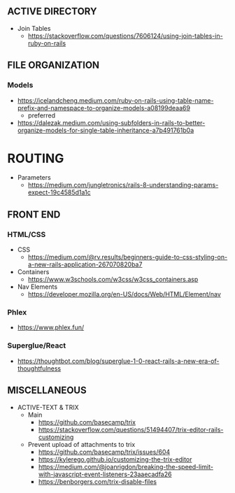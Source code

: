 

## ACTIVE DIRECTORY
* Join Tables
  * https://stackoverflow.com/questions/7606124/using-join-tables-in-ruby-on-rails

## FILE ORGANIZATION
### Models
* https://icelandcheng.medium.com/ruby-on-rails-using-table-name-prefix-and-namespace-to-organize-models-a08199deaa69
  * preferred
* https://dalezak.medium.com/using-subfolders-in-rails-to-better-organize-models-for-single-table-inheritance-a7b491761b0a

# ROUTING
* Parameters
  * https://medium.com/jungletronics/rails-8-understanding-params-expect-19c4585d1a1c


## FRONT END
### HTML/CSS
* CSS
  * https://medium.com/@rv.results/beginners-guide-to-css-styling-on-a-new-rails-application-267070820ba7
* Containers
  * https://www.w3schools.com/w3css/w3css_containers.asp
* Nav Elements
  * https://developer.mozilla.org/en-US/docs/Web/HTML/Element/nav

### Phlex
  * https://www.phlex.fun/

### Superglue/React
  * https://thoughtbot.com/blog/superglue-1-0-react-rails-a-new-era-of-thoughtfulness

## MISCELLANEOUS
* ACTIVE-TEXT & TRIX
  * Main
    * https://github.com/basecamp/trix
    * https://stackoverflow.com/questions/51494407/trix-editor-rails-customizing
  * Prevent upload of attachments to trix
    * https://github.com/basecamp/trix/issues/604
    * https://kylerego.github.io/customizing-the-trix-editor
    * https://medium.com/@joanrigdon/breaking-the-speed-limit-with-javascript-event-listeners-23aaecadfa26
    * https://benborgers.com/trix-disable-files